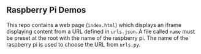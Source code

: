## Raspberry Pi Demos

This repo contains a web page (`index.html`) which displays an iframe displaying content from a URL defined in `urls.json`.
A file called `name` must be preset at the root with the name of the raspberry pi.
The name of the raspberry pi is used to choose the URL from `urls.py`.
